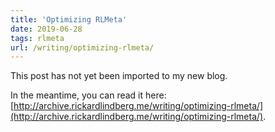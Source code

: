 ```yaml
---
title: 'Optimizing RLMeta'
date: 2019-06-28
tags: rlmeta
url: /writing/optimizing-rlmeta/
---
```


This post has not yet been imported to my new blog.

In the meantime, you can read it here: [http://archive.rickardlindberg.me/writing/optimizing-rlmeta/](http://archive.rickardlindberg.me/writing/optimizing-rlmeta/).
